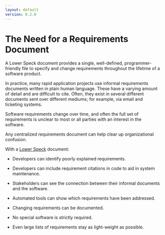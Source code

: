 ```yaml
---
layout: default
version: 0.2.0
---
```


# The Need for a Requirements Document

A Lower Speck document provides a single, well-defined, programmer-friendly file to specify and change requirements throughout the lifetime of a software product.

In practice, many rapid application projects use informal requirements documents written in plain human language. These have a varying amount of detail and are difficult to cite. Often, they exist in several different documents sent over different mediums; for example, via email and ticketing systems.

Software requirements change over time, and often the full set of requirements is unclear to most or all parties with an interest in the software.

Any centralized requirements document can help clear up organizational confusion.

With a <a href="/">Lower Speck</a> document:

- Developers can identify poorly explained requirements.

- Developers can include requirement citations in code to aid in system maintenance.

- Stakeholders can see the connection between their informal documents and the software.

- Automated tools can show which requirements have been addressed.

- Changing requirements can be documented.

- No special software is strictly required.

- Even large lists of requirements stay as light-weight as possible.

